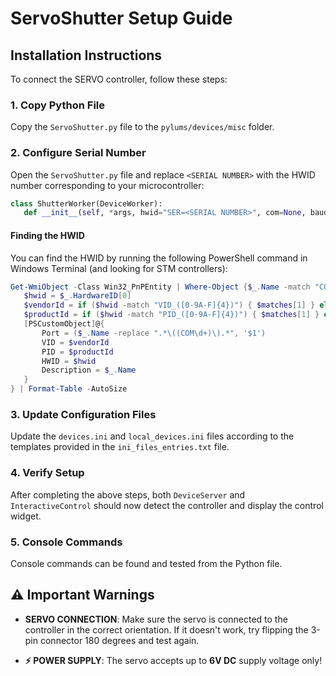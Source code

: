 # ServoShutter Setup Guide

## Installation Instructions

To connect the SERVO controller, follow these steps:

### 1. Copy Python File
Copy the `ServoShutter.py` file to the `pylums/devices/misc` folder.

### 2. Configure Serial Number
Open the `ServoShutter.py` file and replace `<SERIAL NUMBER>` with the HWID number corresponding to your microcontroller:

```python
class ShutterWorker(DeviceWorker):
   def __init__(self, *args, hwid="SER=<SERIAL NUMBER>", com=None, baud=115200, **kwargs):
```

#### Finding the HWID
You can find the HWID by running the following PowerShell command in Windows Terminal (and looking for STM controllers):

```powershell
Get-WmiObject -Class Win32_PnPEntity | Where-Object {$_.Name -match "COM\d+"} | ForEach-Object {
   $hwid = $_.HardwareID[0]
   $vendorId = if ($hwid -match "VID_([0-9A-F]{4})") { $matches[1] } else { "N/A" }
   $productId = if ($hwid -match "PID_([0-9A-F]{4})") { $matches[1] } else { "N/A" }
   [PSCustomObject]@{
       Port = ($_.Name -replace ".*\((COM\d+)\).*", '$1')
       VID = $vendorId
       PID = $productId
       HWID = $hwid
       Description = $_.Name
   }
} | Format-Table -AutoSize
```

### 3. Update Configuration Files
Update the `devices.ini` and `local_devices.ini` files according to the templates provided in the `ini_files_entries.txt` file.

### 4. Verify Setup
After completing the above steps, both `DeviceServer` and `InteractiveControl` should now detect the controller and display the control widget.

### 5. Console Commands
Console commands can be found and tested from the Python file.

## ⚠️ Important Warnings

- **SERVO CONNECTION**: Make sure the servo is connected to the controller in the correct orientation. If it doesn't work, try flipping the 3-pin connector 180 degrees and test again.

- **⚡ POWER SUPPLY**: The servo accepts up to **6V DC** supply voltage only!
